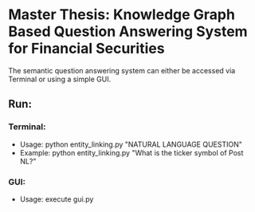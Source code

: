 # Master Thesis: Knowledge Graph Based Question Answering System for Financial Securities

The semantic question answering system can either be accessed via Terminal or using a simple GUI.

## Run:

### Terminal:

* Usage: python entity_linking.py "NATURAL LANGUAGE QUESTION"
* Example: python entity_linking.py "What is the ticker symbol of Post NL?"

### GUI:

* Usage: execute gui.py


